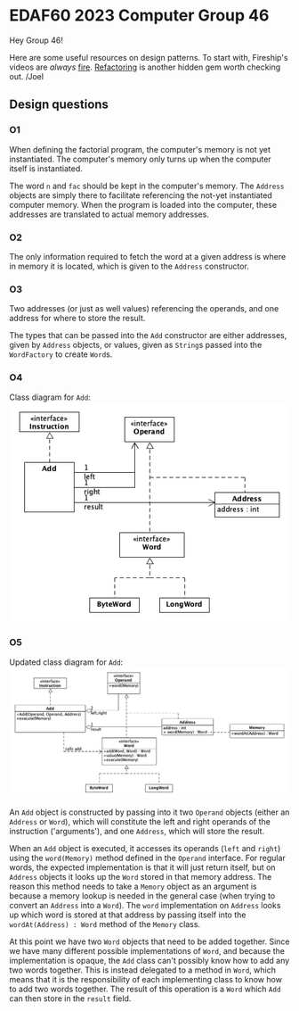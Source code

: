 # EDAF60 2023 Computer Group 46

Hey Group 46!

Here are some useful resources on design patterns. To start with, Fireship's videos are _always_ [fire](https://www.youtube.com/watch?v=tv-_1er1mWI). [Refactoring](https://refactoring.guru/design-patterns) is another hidden gem worth checking out. /Joel

## Design questions

### O1

When defining the factorial program, the computer's memory is not yet instantiated. The computer's memory only turns up when the computer itself is instantiated.

The word `n` and `fac` should be kept in the computer's memory. The `Address` objects are simply there to facilitate referencing the not-yet instantiated computer memory. When the program is loaded into the computer, these addresses are translated to actual memory addresses.

### O2

The only information required to fetch the word at a given address is where in memory it is located, which is given to the `Address` constructor.

### O3

Two addresses (or just as well values) referencing the operands, and one address for where to store the result.

The types that can be passed into the `Add` constructor are either addresses, given by `Address` objects, or values, given as `String`s passed into the `WordFactory` to create `Word`s.

### O4

Class diagram for `Add`:
![Class diagram for `Add`](assets/o4.png "Class diagram for `Add`")

### O5

Updated class diagram for `Add`:
![Updated class diagram for `Add`](assets/o5.png "Updated class diagram for `Add`")

An `Add` object is constructed by passing into it two `Operand` objects (either an `Address` or `Word`), which will constitute the left and right operands  of the instruction ('arguments'), and one `Address`, which will store the result.

When an `Add` object is executed, it accesses its operands (`left` and `right`) using the `word(Memory)` method defined in the `Operand` interface. For regular words, the expected implementation is that it will just return itself, but on `Address` objects it looks up the `Word` stored in that memory address. The reason this method needs to take a `Memory` object as an argument is because a memory lookup is needed in the general case (when trying to convert an `Address` into a `Word`). The `word` implementation on `Address` looks up which word is stored at that address by passing itself into the `wordAt(Address) : Word` method of the `Memory` class.

At this point we have two `Word` objects that need to be added together. Since we have many different possible implementations of `Word`, and because the implementation is opaque, the `Add` class can't possibly know how to add any two words together. This is instead delegated to a method in `Word`, which means that it is the responsibility of each implementing class to know how to add two words together. The result of this operation is a `Word` which `Add` can then store in the `result` field.
